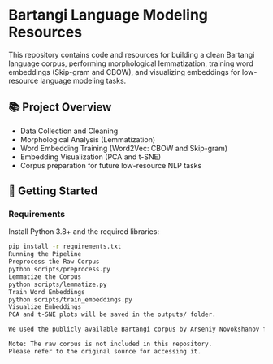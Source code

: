 # Bartangi Language Modeling Resources

This repository contains code and resources for building a clean Bartangi language corpus, performing morphological lemmatization, training word embeddings (Skip-gram and CBOW), and visualizing embeddings for low-resource language modeling tasks.

## 📚 Project Overview

- Data Collection and Cleaning
- Morphological Analysis (Lemmatization)
- Word Embedding Training (Word2Vec: CBOW and Skip-gram)
- Embedding Visualization (PCA and t-SNE)
- Corpus preparation for future low-resource NLP tasks

## 🚀 Getting Started

### Requirements

Install Python 3.8+ and the required libraries:

```bash
pip install -r requirements.txt
Running the Pipeline
Preprocess the Raw Corpus
python scripts/preprocess.py
Lemmatize the Corpus
python scripts/lemmatize.py
Train Word Embeddings
python scripts/train_embeddings.py
Visualize Embeddings
PCA and t-SNE plots will be saved in the outputs/ folder.

We used the publicly available Bartangi corpus by Arseniy Novokshanov for initial data collection.

Note: The raw corpus is not included in this repository.
Please refer to the original source for accessing it.
